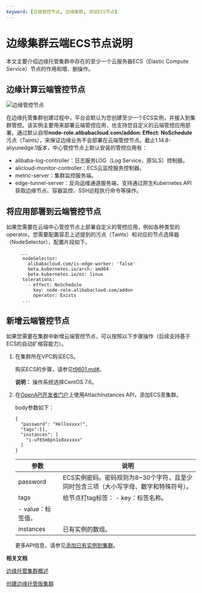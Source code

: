 ```yaml
---
keyword: [云端管控节点, 边缘集群, 添加ECS节点]
---
```


# 边缘集群云端ECS节点说明

本文主要介绍边缘托管集群中存在的至少一个云服务器ECS（Elastic Compute Service）节点的作用和增、删操作。

## 边缘计算云端管控节点

![边缘管控节点](https://static-aliyun-doc.oss-accelerate.aliyuncs.com/assets/img/zh-CN/7425449951/p100700.png)

在边缘托管集群创建过程中，平台会默认为您创建至少一个ECS实例，并接入到集群管控。该实例主要用来部署云端管控应用，也支持您自定义的云端管控应用部署。通过默认自带**node-role.alibabacloud.com/addon: Effect: NoSchedule**污点（Taints），来保证边缘业务不会部署在云端管控节点。截止1.14.8-aliyunedge.1版本，中心管控节点上默认安装的管控应用有：

-   alibaba-log-controller：日志服务LOG（Log Service，原SLS）控制器。
-   alicloud-monitor-controller：ECS云监控服务控制器。
-   metric-server：集群监控服务端。
-   edge-tunnel-server：反向运维通道服务端，支持通过原生Kubernetes API获取边缘节点、容器监控、SSH远程执行命令等操作。

## 将应用部署到云端管控节点

如果您需要在云端中心管控节点上部署自定义的管控应用，例如各种类型的operator。您需要配置容忍上述提到的污点（Taints）和对应的节点选择器（NodeSelector），配置片段如下。

```
     ...
      nodeSelector:
        alibabacloud.com/is-edge-worker: 'false'
        beta.kubernetes.io/arch: amd64
        beta.kubernetes.io/os: linux
      tolerations:
        - effect: NoSchedule
          key: node-role.alibabacloud.com/addon
          operator: Exists
      ...
```

## 新增云端管控节点

如果您需要在集群中新增云端管控节点，可以按照以下步骤操作（后续支持基于ECS的自动扩缩容能力）。

1.  在集群所在VPC购买ECS。

    购买ECS的步骤，请参见[t9601.md\#]()。

    **说明：** 操作系统选择CentOS 7.6。

2.  在[OpenAPI开发者门户](https://next.api.aliyun.com/api/CS/2015-12-15/OpenAckService?sdkStyle=dara)上使用AttachInstances API，添加ECS至集群。

    body参数如下：

    ```
    {
      "password": "Helloxxxx!",
      "tags":[],
      "instances": [
        "i-uf65mbpn1x8xxxxxx"
      ]
    }
    ```

    |参数|说明|
    |--|--|
    |password|ECS实例密码。密码规则为8~30个字符，且至少同时包含三项（大小写字母、数字和特殊符号）。|
    |tags|给节点打tag标签：    -   key：标签名称。
    -   value：标签值。 |
    |instances|已有实例的数组。|

    更多API信息，请参见[添加已有实例到集群](/intl.zh-CN/API参考/节点/添加已有实例到集群.md)。


**相关文档**  


[边缘托管集群概述](t1884276.md#)

[创建边缘托管版集群](/intl.zh-CN/边缘容器服务ACK@Edge用户指南/边缘托管集群管理/创建边缘托管版集群.md)

